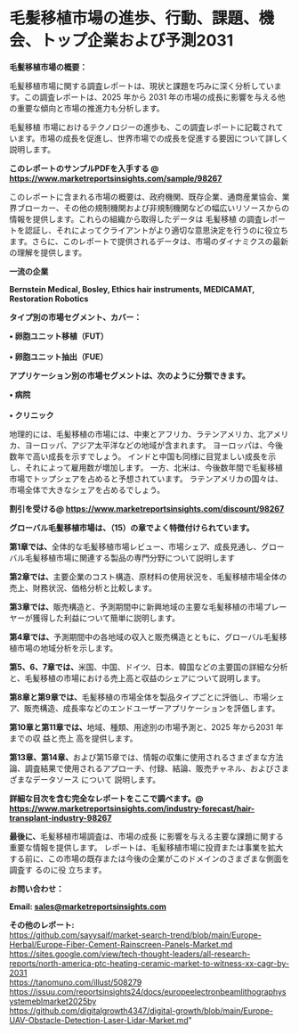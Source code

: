 # 毛髪移植市場の進歩、行動、課題、機会、トップ企業および予測2031

<strong><b>毛髪移植市場の概要：</b></strong>

毛髪移植市場に関する調査レポートは、現状と課題を巧みに深く分析しています。この調査レポートは、2025 年から 2031 年の市場の成長に影響を与える他の重要な傾向と市場の推進力も分析します。

毛髪移植 市場におけるテクノロジーの進歩も、この調査レポートに記載されています。市場の成長を促進し、世界市場での成長を促進する要因について詳しく説明します。

<strong>このレポートのサンプルPDFを入手する @ <a href=https://www.marketreportsinsights.com/sample/98267>https://www.marketreportsinsights.com/sample/98267</a></strong>

このレポートに含まれる市場の概要は、政府機関、既存企業、通商産業協会、業界ブローカー、その他の規制機関および非規制機関などの幅広いリソースからの情報を提供します。これらの組織から取得したデータは 毛髪移植 の調査レポートを認証し、それによってクライアントがより適切な意思決定を行うのに役立ちます。さらに、このレポートで提供されるデータは、市場のダイナミクスの最新の理解を提供します。

<strong>一流の企業</strong>

<strong><b>Bernstein Medical, Bosley, Ethics hair instruments, MEDICAMAT, Restoration Robotics</b></strong>

<strong><b>タイプ別の市場セグメント、カバー：</b></strong>

<strong>• 卵胞ユニット移植（FUT）<br><br>• 卵胞ユニット抽出（FUE）</strong>

<strong><b>アプリケーション別の市場セグメントは、次のように分類できます。</b></strong>

<strong>• 病院<br><br>• クリニック</strong>

 地理的には、毛髪移植の市場には、中東とアフリカ、ラテンアメリカ、北アメリカ、ヨーロッパ、アジア太平洋などの地域が含まれます。 ヨーロッパは、今後数年で高い成長を示すでしょう。 インドと中国も同様に目覚ましい成長を示し、それによって雇用数が増加します。 一方、北米は、今後数年間で毛髪移植市場でトップシェアを占めると予想されています。 ラテンアメリカの国々は、市場全体で大きなシェアを占めるでしょう。

<strong>割引を受ける@ <a href=https://www.marketreportsinsights.com/discount/98267>https://www.marketreportsinsights.com/discount/98267</a></strong>

<strong><b>グローバル毛髪移植市場は、（15）の章でよく特徴付けられています。</b></strong>

<strong><b>第</b></strong><strong><b>1章では、</b></strong>全体的な毛髪移植市場レビュー、市場シェア、成長見通し、グローバル毛髪移植市場に関連する製品の専門分野について説明します

<strong><b>第2章では、</b></strong>主要企業のコスト構造、原材料の使用状況を、毛髪移植市場全体の売上、財務状況、価格分析と比較します。

<strong><b>第3章では、</b></strong>販売構造と、予測期間中に新興地域の主要な毛髪移植の市場プレーヤーが獲得した利益について簡単に説明します。

<strong><b>第4章では、</b></strong>予測期間中の各地域の収入と販売構造とともに、グローバル毛髪移植市場の地域分析を示します。

<strong><b>第5、6、7章では、</b></strong>米国、中国、ドイツ、日本、韓国などの主要国の詳細な分析と、毛髪移植の市場における売上高と収益のシェアについて説明します。

<strong><b>第8章と第9章では、</b></strong>毛髪移植の市場全体を製品タイプごとに評価し、市場シェア、販売構造、成長率などのエンドユーザーアプリケーションを評価します。

<strong><b>第10章と第11章では、</b></strong>地域、種類、用途別の市場予測と、2025 年から2031 年までの収 益と売上 高を提供します。

<strong><b>第13章、第14章、</b></strong>および第15章では、情報の収集に使用されるさまざまな方法論、調査結果で使用されるアプローチ、付録、結論、販売チャネル、およびさまざまなデータソース について 説明します。

<strong>詳細な目次を含む完全なレポートをここで調べます。@ <a href=https://www.marketreportsinsights.com/industry-forecast/hair-transplant-industry-98267>https://www.marketreportsinsights.com/industry-forecast/hair-transplant-industry-98267</a></strong>

<strong><b>最後に、</b></strong>毛髪移植市場調査は、市場の成長 に影響を</a>与える主要な課題に関する重要な情報を提供します。 レポートは、毛髪移植市場に投資または事業を拡大する前に、この市場の既存または今後の企業がこのドメインのさまざまな側面を調査す るのに役 立ちます。

<strong><b>お問い合わせ：</b></strong>

<strong>Email: </strong><a href=mailto:sales@marketreportsinsights.com><strong>sales@marketreportsinsights.com</strong></a>

<strong>その他のレポート:</strong>
<br>
<a href=https://github.com/sayysaif/market-search-trend/blob/main/Europe-Herbal/Europe-Fiber-Cement-Rainscreen-Panels-Market.md>https://github.com/sayysaif/market-search-trend/blob/main/Europe-Herbal/Europe-Fiber-Cement-Rainscreen-Panels-Market.md</a>
<br>
<a href=https://sites.google.com/view/tech-thought-leaders/all-research-reports/north-america-ptc-heating-ceramic-market-to-witness-xx-cagr-by-2031>https://sites.google.com/view/tech-thought-leaders/all-research-reports/north-america-ptc-heating-ceramic-market-to-witness-xx-cagr-by-2031</a>
<br>
<a href=https://tanomuno.com/illust/508279>https://tanomuno.com/illust/508279</a>
<br>
<a href=https://issuu.com/reportsinsights24/docs/europeelectronbeamlithographysystemeblmarket2025by>https://issuu.com/reportsinsights24/docs/europeelectronbeamlithographysystemeblmarket2025by</a>
<br>
<a href=https://github.com/digitalgrowth4347/digital-growth/blob/main/Europe-UAV-Obstacle-Detection-Laser-Lidar-Market.md>https://github.com/digitalgrowth4347/digital-growth/blob/main/Europe-UAV-Obstacle-Detection-Laser-Lidar-Market.md</a>"
